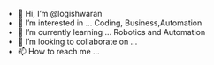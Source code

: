 - 👋 Hi, I’m @logishwaran
- 👀 I’m interested in ... Coding, Business,Automation
- 🌱 I’m currently learning ... Robotics and Automation
- 💞️ I’m looking to collaborate on ...
- 📫 How to reach me ...

<!---
logishwaran/logishwaran is a ✨ special ✨ repository because its `README.md` (this file) appears on your GitHub profile.
You can click the Preview link to take a look at your changes.
--->
